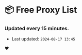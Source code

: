# :package: Free Proxy List
### Updated every 15 minutes.

- Last updated: `2024-08-17 13:45`

:heart:
